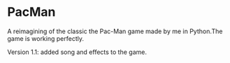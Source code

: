 # PacMan

A reimagining of the classic the Pac-Man  game made by me in Python.The game is working perfectly.

Version 1.1: added song and effects to the game.

<br>
<br>
